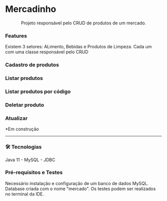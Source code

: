 # Mercadinho

<p align="center">Projeto responsável pelo CRUD de produtos de um mercado.</p>


### Features

<p>Existem 3 setores: ALimento, Bebidas e Produtos de Limpeza. Cada um com uma classe responsável pelo CRUD</p>

### Cadastro de produtos 

### Listar produtos

### Listar produtos por código

### Deletar produto

### Atualizar 
*Em construção

<hr>

### 🛠 Tecnologias
Java 11 - MySQL - JDBC

### Pré-requisitos e Testes
Necessário instalação e configuração de um banco de dados MySQL. Database criada com o nome "mercado".
Os testes podem ser realizados no terminal da IDE. 
